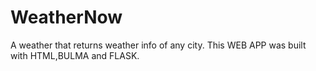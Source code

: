 # WeatherNow
A weather that returns weather info of any city. This WEB APP was built with HTML,BULMA and FLASK.
